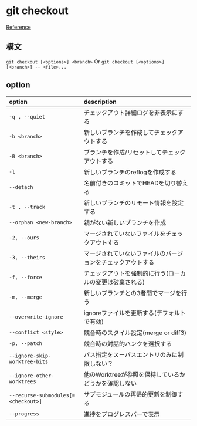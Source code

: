 # git checkout

[Reference](https//git-scm.com/docs/git-checkout)

## 構文

`git checkout [<options>] <branch>` Or
`git checkout [<options>] [<branch>] -- <file>...`

## option

| option | description |
| :--- | :--- |
| `-q , --quiet` | チェックアウト詳細ログを非表示にする |
| `-b <branch>` | 新しいブランチを作成してチェックアウトする |
| `-B <branch>` | ブランチを作成/リセットしてチェックアウトする |
| `-l` | 新しいブランチのreflogを作成する |
| `--detach` | 名前付きのコミットでHEADを切り替える |
| `-t , --track`  | 新しいブランチのリモート情報を設定する |
| `--orphan <new-branch>` | 親がない新しいブランチを作成 |
| `-2, --ours`            | マージされていないファイルをチェックアウトする |
| `-3, --theirs`          | マージされていないファイルのバージョンをチェックアウトする |
| `-f, --force`           | チェックアウトを強制的に行う(ローカルの変更は破棄される) |
| `-m, --merge`           | 新しいブランチとの3者間でマージを行う |
| `--overwrite-ignore`    | ignoreファイルを更新する(デフォルトで有効) |
| `--conflict <style>`  | 競合時のスタイル設定(merge or diff3) |
| `-p, --patch`           | 競合時の対話的ハンクを選択する |
| `--ignore-skip-worktree-bits` | パス指定をスーパスエントリのみに制限しない？ |
| `--ignore-other-worktrees` | 他のWorktreeが参照を保持しているかどうかを確認しない |
| `--recurse-submodules[=<checkout>]` | サブモジュールの再帰的更新を制御する |
| `--progress`           | 進捗をプログレスバーで表示 |